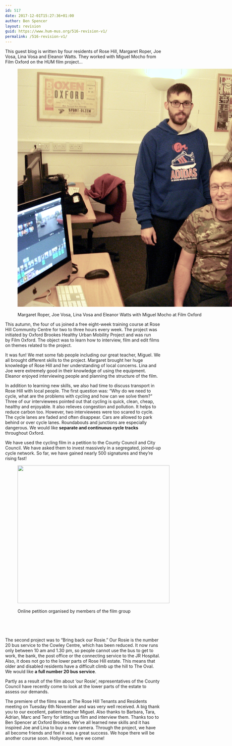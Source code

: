 ```yaml
---
id: 517
date: 2017-12-01T15:27:36+01:00
author: Ben Spencer
layout: revision
guid: https://www.hum-mus.org/516-revision-v1/
permalink: /516-revision-v1/
---
```

This guest blog is written by four residents of Rose Hill, Margaret Roper, Joe Vosa, Lina Vosa and Eleanor Watts. They worked with Miguel Mocho from Film Oxford on the HUM film project&#8230;<figure id="attachment_511" aria-describedby="caption-attachment-511" style="width: 1024px" class="wp-caption alignnone">

<img class="wp-image-511 size-large" src="/wp-content/uploads/2017/12/Rose-Hill-film-team.jpg?resize=1024%2C768&#038;ssl=1" alt="" width="1024" height="768" data-recalc-dims="1" /> <figcaption id="caption-attachment-511" class="wp-caption-text">Margaret Roper, Joe Vosa, Lina Vosa and Eleanor Watts with Miguel Mocho at Film Oxford</figcaption></figure> 

This autumn, the four of us joined a free eight-week training course at Rose Hill Community Centre for two to three hours every week. The project was initiated by Oxford Brookes Healthy Urban Mobility Project and was run by Film Oxford. The object was to learn how to interview, film and edit films on themes related to the project.

It was fun! We met some fab people including our great teacher, Miguel. We all brought different skills to the project. Margaret brought her huge knowledge of Rose Hill and her understanding of local concerns. Lina and Joe were extremely good in their knowledge of using the equipment. Eleanor enjoyed interviewing people and planning the structure of the film.

In addition to learning new skills, we also had time to discuss transport in Rose Hill with local people. The first question was: &#8220;Why do we need to cycle, what are the problems with cycling and how can we solve them?” Three of our interviewees pointed out that cycling is quick, clean, cheap, healthy and enjoyable. It also relieves congestion and pollution. It helps to reduce carbon too. However, two interviewees were too scared to cycle. The cycle lanes are faded and often disappear. Cars are allowed to park behind or over cycle lanes. Roundabouts and junctions are especially dangerous. We would like **separate and continuous cycle tracks** throughout Oxford.

We have used the cycling film in a petition to the County Council and City Council. We have asked them to invest massively in a segregated, joined-up cycle network. So far, we have gained nearly 500 signatures and they’re rising fast!<figure id="attachment_501" aria-describedby="caption-attachment-501" style="width: 490px" class="wp-caption alignnone">

<img class="wp-image-501 size-full" src="/wp-content/uploads/2017/12/Petition-screen-shot.png.jpg?resize=490%2C445&#038;ssl=1" alt="" width="490" height="445" srcset="/wp-content/uploads/2017/12/Petition-screen-shot.png.jpg?w=490&ssl=1 490w, /wp-content/uploads/2017/12/Petition-screen-shot.png.jpg?resize=300%2C272&ssl=1 300w" sizes="(max-width: 490px) 100vw, 490px" data-recalc-dims="1" /> <figcaption id="caption-attachment-501" class="wp-caption-text">Online petition organised by members of the film group</figcaption></figure> 

&nbsp;

&nbsp;

The second project was to “Bring back our Rosie.” Our Rosie is the number 20 bus service to the Cowley Centre, which has been reduced. It now runs only between 10 am and 1.30 pm, so people cannot use the bus to get to work, the bank, the post office or the connecting service to the JR Hospital. Also, it does not go to the lower parts of Rose Hill estate. This means that older and disabled residents have a difficult climb up the hill to The Oval. We would like **a full number 20 bus service**.

<div class="fb-video" data-allowfullscreen="true" data-href="https://www.facebook.com/HUMOxford/videos/314657789051333/">
</div>

Partly as a result of the film about ‘our Rosie’, representatives of the County Council have recently come to look at the lower parts of the estate to assess our demands.

The premiere of the films was at The Rose Hill Tenants and Residents meeting on Tuesday 6th November and was very well received. A big thank you to our excellent, patient teacher Miguel. Also thanks to Barbara, Tara, Adrian, Marc and Terry for letting us film and interview them. Thanks too to Ben Spencer at Oxford Brookes. We&#8217;ve all learned new skills and it has inspired Joe and Lina to buy a new camera. Through the project, we have all become friends and feel it was a great success. We hope there will be another course soon. Hollywood, here we come!

&nbsp;